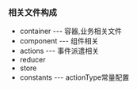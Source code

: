 ### 相关文件构成
* container --- 容器,业务相关文件  
* component --- 组件相关  
* actions --- 事件派遣相关  
* reducer  
* store  
* constants --- actionType常量配置  

